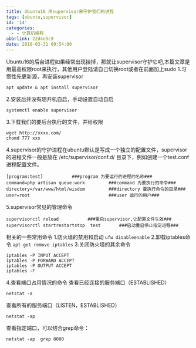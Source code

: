 ```yaml
---
title: Ubuntu16 用supervisor来守护我们的进程
tags: [ubuntu,supervisor]
id: '14'
categories:
  - - 计算机编程
abbrlink: 22d4e5c9
date: 2018-03-31 09:54:00
---
```


Ubuntu16的后台进程如果经常出现挂掉，那就让supervisor守护它吧,本篇文章是用最高权限root来执行，其他用户登陆请自己切换root或者在前面加上sudo 1.习惯性先更新源，再安装supervisor

```
apt update & apt install supervisor
```

2.安装后并没有随开机自启，手动设置自动自启

```
systemctl enable supervisor 
```

3.下载我们的要后台执行的文件，并给权限

```
wget http://xxxx.com/ 
chomd 777 xxx  
```

4.supervisor的守护进程在ubuntu默认是写成一个独立的配置文件，supervisor 的进程文件一般是放在 /etc/supervisor/conf.d/ 目录下，例如创建一个test.conf 进程配置文件。

```
[program:test]           ###program 为要运行的进程的名称###
command=php artisan queue:work         ###command 为要执行的命令###
directory=/var/www/html/wisdom         ###directory 要执行命令的目录###
user=root                              ###user 运行的用户###
```

5.supervisor常见的管理命令

```
supervisorctl reload           ###重启supervisor,让配置文件生效###
supervisorctl startrestartstop  test       ###启动重启停止指定进程###
```

相关的一些常用命令 1.防火墙的禁用和启动 `ufw disableenable` 2.卸载iptables命令 `apt-get remove iptables` 3.关闭防火墙的其余命令

```
iptables -P INPUT ACCEPT
iptables -P FORWARD ACCEPT
iptables -P OUTPUT ACCEPT
iptables -F
```

4.查看端口占用情况的命令 查看已经连接的服务端口（ESTABLISHED）

```
netstat -a
```

查看所有的服务端口（LISTEN，ESTABLISHED）

```
netstat -ap
```

查看指定端口，可以结合grep命令：

```
netstat -ap  grep 8080
```
